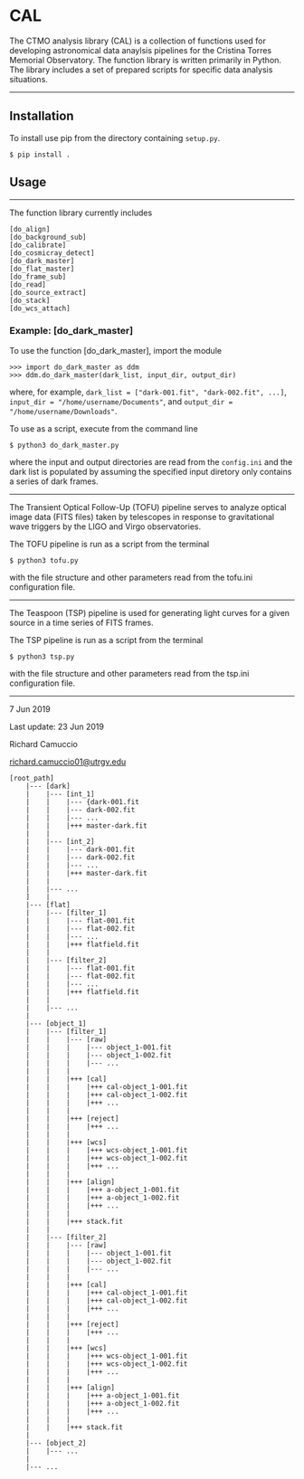 # CAL

The CTMO analysis library (CAL) is a collection of functions used for developing astronomical data anaylsis pipelines for the Cristina Torres Memorial Observatory. The function library is written primarily in Python. The library includes a set of prepared scripts for specific data analysis situations.

***

## Installation

To install use pip from the directory containing `setup.py`.

	$ pip install .

## Usage

***

The function library currently includes

	[do_align]
	[do_background_sub]
	[do_calibrate]
	[do_cosmicray_detect]
	[do_dark_master]
	[do_flat_master]
	[do_frame_sub]
	[do_read]
	[do_source_extract]
	[do_stack]
	[do_wcs_attach]

### Example: [do_dark_master]

To use the function [do_dark_master], import the module

	>>> import do_dark_master as ddm
	>>> ddm.do_dark_master(dark_list, input_dir, output_dir)

where, for example, `dark_list = ["dark-001.fit", "dark-002.fit", ...]`, `input_dir = "/home/username/Documents"`, and `output_dir = "/home/username/Downloads"`.

To use as a script, execute from the command line

	$ python3 do_dark_master.py

where the input and output directories are read from the `config.ini` and the dark list is populated by assuming the specified input diretory only contains a series of dark frames.

***

The Transient Optical Follow-Up (TOFU) pipeline serves to analyze optical image data (FITS files) taken by telescopes in response to gravitational wave triggers by the LIGO and Virgo observatories.

The TOFU pipeline is run as a script from the terminal

	$ python3 tofu.py

with the file structure and other parameters read from the tofu.ini configuration file.

***

The Teaspoon (TSP) pipeline is used for generating light curves for a given source in a time series of FITS frames.

The TSP pipeline is run as a script from the terminal

	$ python3 tsp.py

with the file structure and other parameters read from the tsp.ini configuration file.

***

7 Jun 2019

Last update: 23 Jun 2019

Richard Camuccio

richard.camuccio01@utrgv.edu


```
[root_path]
    |--- [dark]
    |    |--- [int_1]
    |    |    |--- {dark-001.fit
    |    |    |--- dark-002.fit
    |    |    |--- ...
    |    |    |+++ master-dark.fit
    |    |
    |    |--- [int_2]
    |    |    |--- dark-001.fit
    |    |    |--- dark-002.fit
    |    |    |--- ...
    |    |    |+++ master-dark.fit
    |    |
    |    |--- ...
    ]    |
    |--- [flat]
    |    |--- [filter_1]
    |    |    |--- flat-001.fit
    |    |    |--- flat-002.fit
    |    |    |--- ...
    |    |    |+++ flatfield.fit
    |    |
    |    |--- [filter_2]
    |    |    |--- flat-001.fit
    |    |    |--- flat-002.fit
    |    |    |--- ...
    |    |    |+++ flatfield.fit
    |    |
    |    |--- ...
    |
    |--- [object_1]
    |    |--- [filter_1]
    |    |    |--- [raw]
    |    |    |    |--- object_1-001.fit
    |    |    |    |--- object_1-002.fit
    |    |    |    |--- ...
    |    |    |
    |    |    |+++ [cal]
    |    |    |    |+++ cal-object_1-001.fit
    |    |    |    |+++ cal-object_1-002.fit
    |    |    |    |+++ ...
    |    |    |
    |    |    |+++ [reject]
    |    |    |    |+++ ...
    |    |    |
    |    |    |+++ [wcs]
    |    |    |    |+++ wcs-object_1-001.fit
    |    |    |    |+++ wcs-object_1-002.fit
    |    |    |    |+++ ...
    |    |    |
    |    |    |+++ [align]
    |    |    |    |+++ a-object_1-001.fit
    |    |    |    |+++ a-object_1-002.fit
    |    |    |    |+++ ...
    |    |    |
    |    |    |+++ stack.fit
    |    |
    |    |--- [filter_2]
    |    |    |--- [raw]
    |    |    |    |--- object_1-001.fit
    |    |    |    |--- object_1-002.fit
    |    |    |    |--- ...
    |    |    |
    |    |    |+++ [cal]
    |    |    |    |+++ cal-object_1-001.fit
    |    |    |    |+++ cal-object_1-002.fit
    |    |    |    |+++ ...
    |    |    |
    |    |    |+++ [reject]
    |    |    |    |+++ ...
    |    |    |
    |    |    |+++ [wcs]
    |    |    |    |+++ wcs-object_1-001.fit
    |    |    |    |+++ wcs-object_1-002.fit
    |    |    |    |+++ ...
    |    |    |
    |    |    |+++ [align]
    |    |    |    |+++ a-object_1-001.fit
    |    |    |    |+++ a-object_1-002.fit
    |    |    |    |+++ ...
    |    |    |
    |    |    |+++ stack.fit
    |
    |--- [object_2]
    |    |--- ...
    |
    |--- ...
```